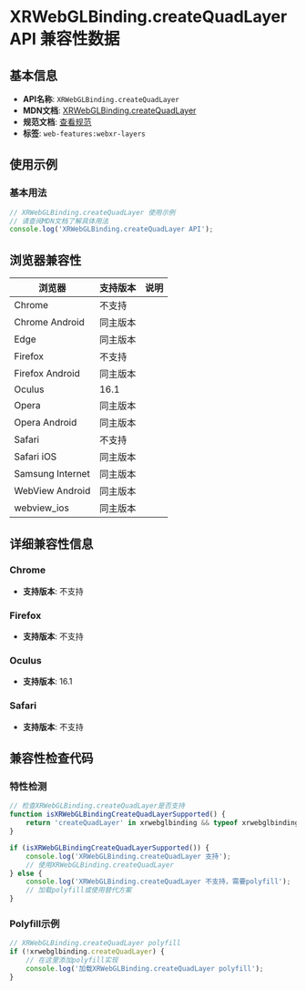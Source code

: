 # XRWebGLBinding.createQuadLayer API 兼容性数据

## 基本信息

- **API名称**: `XRWebGLBinding.createQuadLayer`
- **MDN文档**: [XRWebGLBinding.createQuadLayer](https://developer.mozilla.org/docs/Web/API/XRWebGLBinding/createQuadLayer)
- **规范文档**: [查看规范](https://immersive-web.github.io/layers/#dom-xrwebglbinding-createquadlayer)
- **标签**: `web-features:webxr-layers`

## 使用示例

### 基本用法

```javascript
// XRWebGLBinding.createQuadLayer 使用示例
// 请查阅MDN文档了解具体用法
console.log('XRWebGLBinding.createQuadLayer API');
```

## 浏览器兼容性

| 浏览器 | 支持版本 | 说明 |
|--------|----------|------|
| Chrome | 不支持 |  |
| Chrome Android | 同主版本 |  |
| Edge | 同主版本 |  |
| Firefox | 不支持 |  |
| Firefox Android | 同主版本 |  |
| Oculus | 16.1 |  |
| Opera | 同主版本 |  |
| Opera Android | 同主版本 |  |
| Safari | 不支持 |  |
| Safari iOS | 同主版本 |  |
| Samsung Internet | 同主版本 |  |
| WebView Android | 同主版本 |  |
| webview_ios | 同主版本 |  |

## 详细兼容性信息

### Chrome

- **支持版本**: 不支持

### Firefox

- **支持版本**: 不支持

### Oculus

- **支持版本**: 16.1

### Safari

- **支持版本**: 不支持

## 兼容性检查代码

### 特性检测

```javascript
// 检查XRWebGLBinding.createQuadLayer是否支持
function isXRWebGLBindingCreateQuadLayerSupported() {
    return 'createQuadLayer' in xrwebglbinding && typeof xrwebglbinding.createQuadLayer === 'function';
}

if (isXRWebGLBindingCreateQuadLayerSupported()) {
    console.log('XRWebGLBinding.createQuadLayer 支持');
    // 使用XRWebGLBinding.createQuadLayer
} else {
    console.log('XRWebGLBinding.createQuadLayer 不支持，需要polyfill');
    // 加载polyfill或使用替代方案
}
```

### Polyfill示例

```javascript
// XRWebGLBinding.createQuadLayer polyfill
if (!xrwebglbinding.createQuadLayer) {
    // 在这里添加polyfill实现
    console.log('加载XRWebGLBinding.createQuadLayer polyfill');
}
```

